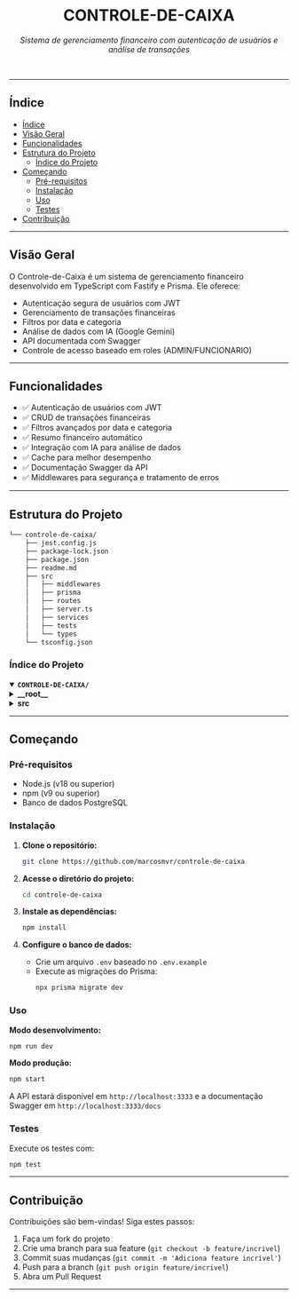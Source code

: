 <div id="top">

<!-- CABEÇALHO ESTILO CLÁSSICO -->
<div align="center">


# CONTROLE-DE-CAIXA

<em>Sistema de gerenciamento financeiro com autenticação de usuários e análise de transações</em>


</div>
<br>

---

## Índice

- [Índice](#índice)
- [Visão Geral](#visão-geral)
- [Funcionalidades](#funcionalidades)
- [Estrutura do Projeto](#estrutura-do-projeto)
    - [Índice do Projeto](#índice-do-projeto)
- [Começando](#começando)
    - [Pré-requisitos](#pré-requisitos)
    - [Instalação](#instalação)
    - [Uso](#uso)
    - [Testes](#testes)
- [Contribuição](#contribuição)

---

## Visão Geral

O Controle-de-Caixa é um sistema de gerenciamento financeiro desenvolvido em TypeScript com Fastify e Prisma. Ele oferece:

- Autenticação segura de usuários com JWT
- Gerenciamento de transações financeiras
- Filtros por data e categoria
- Análise de dados com IA (Google Gemini)
- API documentada com Swagger
- Controle de acesso baseado em roles (ADMIN/FUNCIONARIO)

---

## Funcionalidades

- ✅ Autenticação de usuários com JWT
- ✅ CRUD de transações financeiras
- ✅ Filtros avançados por data e categoria
- ✅ Resumo financeiro automático
- ✅ Integração com IA para análise de dados
- ✅ Cache para melhor desempenho
- ✅ Documentação Swagger da API
- ✅ Middlewares para segurança e tratamento de erros

---

## Estrutura do Projeto

```sh
└── controle-de-caixa/
    ├── jest.config.js
    ├── package-lock.json
    ├── package.json
    ├── readme.md
    ├── src
    │   ├── middlewares
    │   ├── prisma
    │   ├── routes
    │   ├── server.ts
    │   ├── services
    │   ├── tests
    │   └── types
    └── tsconfig.json
```

### Índice do Projeto

<details open>
	<summary><b><code>CONTROLE-DE-CAIXA/</code></b></summary>
	<!-- __root__ Submodule -->
	<details>
		<summary><b>__root__</b></summary>
		<blockquote>
			<div class='directory-path' style='padding: 8px 0; color: #666;'>
				<code><b>⦿ __root__</b></code>
			<table style='width: 100%; border-collapse: collapse;'>
			<thead>
				<tr style='background-color: #f8f9fa;'>
					<th style='width: 30%; text-align: left; padding: 8px;'>Arquivo</th>
					<th style='text-align: left; padding: 8px;'>Descrição</th>
				</tr>
			</thead>
				<tr style='border-bottom: 1px solid #eee;'>
					<td style='padding: 8px;'><b><a href='https://github.com/marcosmvr/controle-de-caixa/blob/master/tsconfig.json'>tsconfig.json</a></b></td>
					<td style='padding: 8px;'>Configura o compilador TypeScript com opções estritas para melhor qualidade de código</td>
				</tr>
				<tr style='border-bottom: 1px solid #eee;'>
					<td style='padding: 8px;'><b><a href='https://github.com/marcosmvr/controle-de-caixa/blob/master/package-lock.json'>package-lock.json</a></b></td>
					<td style='padding: 8px;'>Garante versões consistentes de todas as dependências</td>
				</tr>
				<tr style='border-bottom: 1px solid #eee;'>
					<td style='padding: 8px;'><b><a href='https://github.com/marcosmvr/controle-de-caixa/blob/master/package.json'>package.json</a></b></td>
					<td style='padding: 8px;'>Configura o projeto com dependências principais e scripts</td>
				</tr>
				<tr style='border-bottom: 1px solid #eee;'>
					<td style='padding: 8px;'><b><a href='https://github.com/marcosmvr/controle-de-caixa/blob/master/jest.config.js'>jest.config.js</a></b></td>
					<td style='padding: 8px;'>Configura o ambiente de testes com Jest e TypeScript</td>
				</tr>
			</table>
		</blockquote>
	</details>
	<!-- src Submodule -->
	<details>
		<summary><b>src</b></summary>
		<blockquote>
			<div class='directory-path' style='padding: 8px 0; color: #666;'>
				<code><b>⦿ src</b></code>
			<table style='width: 100%; border-collapse: collapse;'>
			<thead>
				<tr style='background-color: #f8f9fa;'>
					<th style='width: 30%; text-align: left; padding: 8px;'>Arquivo</th>
					<th style='text-align: left; padding: 8px;'>Descrição</th>
				</tr>
			</thead>
				<tr style='border-bottom: 1px solid #eee;'>
					<td style='padding: 8px;'><b><a href='https://github.com/marcosmvr/controle-de-caixa/blob/master/src/server.ts'>server.ts</a></b></td>
					<td style='padding: 8px;'>Configuração principal do servidor Fastify</td>
				</tr>
			</table>
			<!-- routes Submodule -->
			<details>
				<summary><b>routes</b></summary>
				<blockquote>
					<div class='directory-path' style='padding: 8px 0; color: #666;'>
						<code><b>⦿ src.routes</b></code>
					<table style='width: 100%; border-collapse: collapse;'>
					<thead>
						<tr style='background-color: #f8f9fa;'>
							<th style='width: 30%; text-align: left; padding: 8px;'>Arquivo</th>
							<th style='text-align: left; padding: 8px;'>Descrição</th>
						</tr>
					</thead>
						<tr style='border-bottom: 1px solid #eee;'>
							<td style='padding: 8px;'><b><a href='https://github.com/marcosmvr/controle-de-caixa/blob/master/src/routes/cashRegisterAuthRoutes.ts'>cashRegisterAuthRoutes.ts</a></b></td>
							<td style='padding: 8px;'>Rotas de autenticação e usuários</td>
						</tr>
						<tr style='border-bottom: 1px solid #eee;'>
							<td style='padding: 8px;'><b><a href='https://github.com/marcosmvr/controle-de-caixa/blob/master/src/routes/cashRegisterRoutes.ts'>cashRegisterRoutes.ts</a></b></td>
							<td style='padding: 8px;'>Rotas para gerenciamento de transações</td>
						</tr>
					</table>
				</blockquote>
			</details>
			<!-- services Submodule -->
			<details>
				<summary><b>services</b></summary>
				<blockquote>
					<div class='directory-path' style='padding: 8px 0; color: #666;'>
						<code><b>⦿ src.services</b></code>
					<table style='width: 100%; border-collapse: collapse;'>
					<thead>
						<tr style='background-color: #f8f9fa;'>
							<th style='width: 30%; text-align: left; padding: 8px;'>Arquivo</th>
							<th style='text-align: left; padding: 8px;'>Descrição</th>
						</tr>
					</thead>
						<tr style='border-bottom: 1px solid #eee;'>
							<td style='padding: 8px;'><b><a href='https://github.com/marcosmvr/controle-de-caixa/blob/master/src/services/geminiService.ts'>geminiService.ts</a></b></td>
							<td style='padding: 8px;'>Serviço de análise de dados com Gemini AI</td>
						</tr>
					</table>
				</blockquote>
			</details>
			<!-- middlewares Submodule -->
			<details>
				<summary><b>middlewares</b></summary>
				<blockquote>
					<div class='directory-path' style='padding: 8px 0; color: #666;'>
						<code><b>⦿ src.middlewares</b></code>
					<table style='width: 100%; border-collapse: collapse;'>
					<thead>
						<tr style='background-color: #f8f9fa;'>
							<th style='width: 30%; text-align: left; padding: 8px;'>Arquivo</th>
							<th style='text-align: left; padding: 8px;'>Descrição</th>
						</tr>
					</thead>
						<tr style='border-bottom: 1px solid #eee;'>
							<td style='padding: 8px;'><b><a href='https://github.com/marcosmvr/controle-de-caixa/blob/master/src/middlewares/onlyAdmin.ts'>onlyAdmin.ts</a></b></td>
							<td style='padding: 8px;'>Middleware para restrição de acesso a admins</td>
						</tr>
						<tr style='border-bottom: 1px solid #eee;'>
							<td style='padding: 8px;'><b><a href='https://github.com/marcosmvr/controle-de-caixa/blob/master/src/middlewares/verifyJWT.ts'>verifyJWT.ts</a></b></td>
							<td style='padding: 8px;'>Middleware de autenticação JWT</td>
						</tr>
						<tr style='border-bottom: 1px solid #eee;'>
							<td style='padding: 8px;'><b><a href='https://github.com/marcosmvr/controle-de-caixa/blob/master/src/middlewares/cache.ts'>cache.ts</a></b></td>
							<td style='padding: 8px;'>Middleware de cache para melhor desempenho</td>
						</tr>
						<tr style='border-bottom: 1px solid #eee;'>
							<td style='padding: 8px;'><b><a href='https://github.com/marcosmvr/controle-de-caixa/blob/master/src/middlewares/errorHandler.ts'>errorHandler.ts</a></b></td>
							<td style='padding: 8px;'>Tratamento centralizado de erros</td>
						</tr>
					</table>
				</blockquote>
			</details>
		</blockquote>
	</details>
</details>

---

## Começando

### Pré-requisitos

- Node.js (v18 ou superior)
- npm (v9 ou superior)
- Banco de dados PostgreSQL

### Instalação

1. **Clone o repositório:**
    ```sh
    git clone https://github.com/marcosmvr/controle-de-caixa
    ```

2. **Acesse o diretório do projeto:**
    ```sh
    cd controle-de-caixa
    ```

3. **Instale as dependências:**
    ```sh
    npm install
    ```

4. **Configure o banco de dados:**
   - Crie um arquivo `.env` baseado no `.env.example`
   - Execute as migrações do Prisma:
     ```sh
     npx prisma migrate dev
     ```

### Uso

**Modo desenvolvimento:**
```sh
npm run dev
```

**Modo produção:**
```sh
npm start
```

A API estará disponível em `http://localhost:3333` e a documentação Swagger em `http://localhost:3333/docs`

### Testes

Execute os testes com:
```sh
npm test
```

---


## Contribuição

Contribuições são bem-vindas! Siga estes passos:

1. Faça um fork do projeto
2. Crie uma branch para sua feature (`git checkout -b feature/incrivel`)
3. Commit suas mudanças (`git commit -m 'Adiciona feature incrível'`)
4. Push para a branch (`git push origin feature/incrivel`)
5. Abra um Pull Request

---

